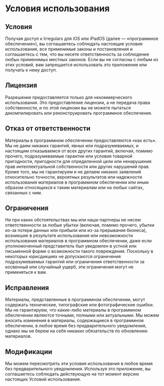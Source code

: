 # Условия использования
## Условия
Получая доступ к Irregulars для iOS или iPadOS (далее — «программное обеспечение»), вы соглашаетесь соблюдать настоящие условия использования, все применимые законы и постановления и соглашаетесь с тем, что вы несете ответственность за соблюдение любых применимых местных законов. Если вы не согласны с любым из этих условий, вам запрещается использовать это приложение или получать к нему доступ.
## Лицензия
Разрешение предоставляется только для некоммерческого использования. Это предоставление лицензии, а не передача права собственности, и по этой лицензии вы не можете пытаться декомпилировать или реконструировать программное обеспечение.
## Отказ от ответственности
Материалы в программном обеспечении предоставляются «как есть». Мы не даем никаких гарантий, явных или подразумеваемых, и настоящим отказываемся от всех других гарантий, включая, помимо прочего, подразумеваемые гарантии или условия товарной пригодности, пригодности для определенной цели или ненарушения прав интеллектуальной собственности или других нарушений прав. Кроме того, мы не гарантируем и не делаем никаких заявлений относительно точности, вероятных результатов или надежности использования материалов в программном обеспечении или иным образом относящихся к таким материалам или на любых сайтах, связанных с ним.
## Ограничения
Ни при каких обстоятельствах мы или наши партнеры не несем ответственности за любые убытки (включая, помимо прочего, убытки из-за потери данных или прибыли или из-за прерывания бизнеса), возникшие в результате использования или невозможности использования материалов в программном обеспечении, даже если уполномоченный представитель был уведомлен в устной или письменной форме о возможности такого повреждения. Поскольку в некоторых юрисдикциях не допускаются ограничения подразумеваемых гарантий или ограничения ответственности за косвенный или случайный ущерб, эти ограничения могут не применяться к вам.
## Исправления
Материалы, представленные в программном обеспечении, могут содержать технические, типографские или фотографические ошибки. Мы не гарантируем, что какие-либо материалы в программном обеспечении являются точными, полными или актуальными. Мы можем вносить изменения в материалы, содержащиеся в программном обеспечении, в любое время без предварительного уведомления, однако мы не берем на себя никаких обязательств по обновлению материалов.
## Модификации
Мы можем пересмотреть эти условия использования в любое время без предварительного уведомления. Используя это приложение, вы соглашаетесь соблюдать действующую на тот момент версию настоящих Условий использования.

